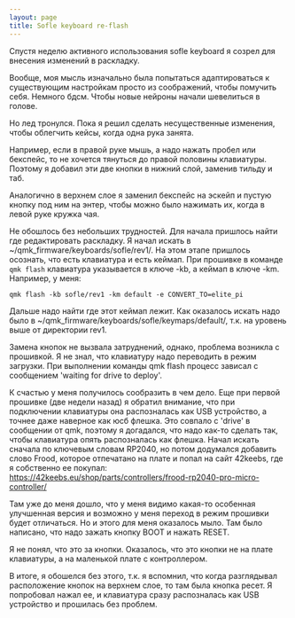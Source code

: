 ```yaml
---
layout: page
title: Sofle keyboard re-flash
---
```


Спустя неделю активного использования sofle keyboard я созрел для внесения изменений в раскладку.

Вообще, моя мысль изначально была попытаться адаптироваться к существующим настройкам просто из соображений, чтобы
помучить себя. Немного бдсм. Чтобы новые нейроны начали шевелиться в голове.

Но лед тронулся. Пока я решил сделать несущественные изменения, чтобы облегчить кейсы, когда одна рука занята.

Например, если в правой руке мышь, а надо нажать пробел или бекспейс, то не хочется тянуться до правой половины 
клавиатуры. Поэтому я добавил эти две кнопки в нижний слой, заменив тильду и таб.

Аналогично в верхнем слое я заменил бекспейс на эскейп и пустую кнопку под ним на энтер, чтобы можно было нажимать их,
когда в левой руке кружка чая.

Не обошлось без небольших трудностей. Для начала пришлось найти где редактировать раскладку. Я начал искать в 
~/qmk_firmware/keyboards/sofle/rev1/. На этом этапе пришлось осознать, что есть клавиатура и есть кеймап. При прошивке
в команде `qmk flash` клавиатура указывается в ключе -kb, а кеймап в ключе -km. Например, у меня:

```
qmk flash -kb sofle/rev1 -km default -e CONVERT_TO=elite_pi
```

Дальше надо найти где этот кеймап лежит. Как оказалось искать надо было в
 ~/qmk_firmware/keyboards/sofle/keymaps/default/, т.к. на уровень выше от директории rev1.

Замена кнопок не вызвала затруднений, однако, проблема возникла с прошивкой. Я не знал, что клавиатуру надо переводить
в режим загрузки. При выполнении команды qmk flash процесс зависал с сообщением 'waiting for drive to deploy'.

К счастью у меня получилось сообразить в чем дело. Еще при первой прошивке (две недели назад) я обратил внимание, что
при подключении клавиатуры она распозналась как USB устройство, а точнее даже наверное как юсб флешка. Это совпало с 
'drive' в сообщении от qmk, поэтому я догадался, что надо как-то сделать так, чтобы клавиатура опять распозналась как
флешка. Начал искать сначала по ключевым словам RP2040, но потом додумался добавить слово Frood, которое отпечатано на 
плате и попал на сайт 42keebs, где я собственно ее покупал: 
https://42keebs.eu/shop/parts/controllers/frood-rp2040-pro-micro-controller/

Там уже до меня дошло, что у меня видимо какая-то особенная улучшенная версия и возможно у меня переход в режим прошивки
будет отличаться. Но и этого для меня оказалось мыло. Там было написано, что надо зажать кнопку BOOT и нажать RESET.

Я не понял, что это за кнопки. Оказалось, что это кнопки не на плате клавиатуры, а на маленькой плате с контроллером.

В итоге, я обошелся без этого, т.к. я вспомнил, что когда разглядывал расположение кнопок на верхнем слое, то там была
 кнопка ресет. Я попробовал нажал ее, и клавиатура сразу распозналась как USB устройство и прошилась без проблем.